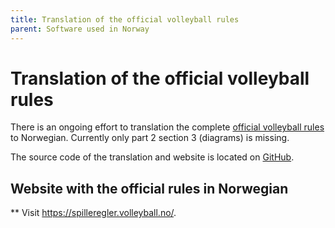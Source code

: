 ```yaml
---
title: Translation of the official volleyball rules
parent: Software used in Norway
---
```


Translation of the official volleyball rules
==============

There is an ongoing effort to translation the complete
[official volleyball rules](https://www.fivb.com/volleyball/the-game/official-volleyball-rules/)
to Norwegian. Currently only part 2 section 3 (diagrams) is missing.

The source code of the translation and website is located on 
[GitHub](https://github.com/nvbf/spilleregler/).

## Website with the official rules in Norwegian

** Visit <https://spilleregler.volleyball.no/>.
